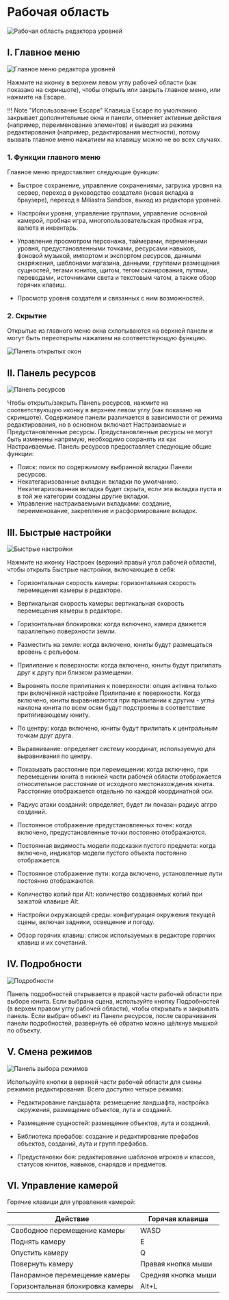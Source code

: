 # Рабочая область

![Рабочая область редактора уровней](../img/interface/main-interface/main-interface.png)

## I. Главное меню

![Главное меню редактора уровней](../img/interface/main-interface/system-menu.png)

Нажмите на иконку в верхнем левом углу рабочей области (как показано на скриншоте), чтобы открыть или закрыть главное меню, или нажмите на Escape.

!!! Note "Использование Escape"
    Клавиша Escape по умолчанию закрывает дополнительные окна и панели, отменяет активные действия (например, переименование элементов) и выводит из режима редактирования (например, редактирования местности), потому вызвать главное меню нажатием на клавишу можно не во всех случаях.

### 1. Функции главного меню

Главное меню предоставляет следующие функции:

  * Быстрое сохранение, управление сохранениями, загрузка уровня на сервер, переход в руководство создателя (новая вкладка в браузере), переход в Miliastra Sandbox, выход из редактора уровней.

  * Настройки уровня, управление группами, управление основной камерой, пробная игра, многопользовательская пробная игра, валюта и инвентарь.

  * Управление просмотром персонажа, таймерами, переменными уровня, предустановленными точками, ресурсами навыков, фоновой музыкой, импортом и экспортом ресурсов, данными снаряжения, шаблонами магазина, данными, группами размещения сущностей, тегами юнитов, щитом, тегом сканирования, путями, переводами, источниками света и текстовым чатом, а также обзор горячих клавиш.

  * Просмотр уровня создателя и связанных с ним возможностей.

### 2. Скрытие

Открытые из главного меню окна схлопываются на верхней панели и могут быть переоткрыты нажатием на соответствующую функцию.

![Панель открытых окон](../img/interface/main-interface/top-bar.png)

## II. Панель ресурсов

![Панель ресурсов](../img/interface/main-interface/assets-bar.png)

Чтобы открыть/закрыть Панель ресурсов, нажмите на соответствующую иконку в верхнем левом углу (как показано на скриншоте). Содержимое панели различается в зависимости от режима редактирования, но в основном включает Настраиваемые и Предустановленные ресурсы. Предустановленные ресурсы не могут быть изменены напрямую, необходимо сохранять их как Настраиваемые. Панель ресурсов предоставляет следующие общие функции:

  * Поиск: поиск по содержимому выбранной вкладки Панели ресурсов.
  * Некатегаризованные вкладки: вкладки по умолчанию. Некатегаризованная вкладка будет скрыта, если эта вкладка пуста и в той же категории созданы другие вкладки.
  * Управление настраиваемыми вкладками: создание, переименование, закрепление и расформирование вкладок.

## III. Быстрые настройки

![Быстрые настройки](../img/interface/main-interface/quick-settings-bar.png)

Нажмите на иконку Настроек (верхний правый угол рабочей области), чтобы открыть Быстрые настройки, включающие в себя:

  * Горизонтальная скорость камеры: горизонтальная скорость перемещения камеры в редакторе.

  * Вертикальная скорость камеры: вертикальная скорость перемещения камеры в редакторе.

  * Горизонтальная блокировка: когда включено, камера движется параллельно поверхности земли.

  * Разместить на земле: когда включено, юниты будут размещаться вровень с рельефом.

  * Прилипание к поверхности: когда включено, юниты будут прилипать друг к другу при близком размещении.

  * Выровнять после прилипания к поверхности: опция активна только при включённой настройке Прилипание к поверхности. Когда включено, юниты выравниваются при прилипании к другим - углы наклона юнита по всем осям будут подстроены в соответствие притягивающему юниту.

  * По центру: когда включено, юниты будут прилипать к центральным точкам друг друга.

  * Выравнивание: определяет систему координат, используемую для выравнивания по центру.

  * Показывать расстояние при перемещении: когда включено, при перемещении юнита в нижней части рабочей области отображается относительное расстояние от исходного местонахождения юнита. Расстояние отображается отдельно по каждой координатной оси.

  * Радиус атаки созданий: определяет, будет ли показан радиус аггро созданий.

  * Постоянное отображение предустановленных точек: когда включено, предустановленные точки постоянно отображаются.

  * Постоянная видимость модели подсказки пустого предмета: когда включено, индикатор модели пустого объекта постоянно отображается.

  * Постоянное отображение пути: когда включено, установленные пути постоянно отображаются.

  * Количество копий при Alt: количество создаваемых копий при зажатой клавише Alt.

  * Настройки окружающей среды: конфигурация окружения текущей сцены, включая задники, освещение и погоду.

  * Обзор горячих клавиш: список используемых в редакторе горячих клавиш и их сочетаний.

## IV. Подробности

![Подробности](../img/interface/main-interface/details-bar.png)

Панель подробностей открывается в правой части рабочей области при выборе юнита. Если выбрана сцена, используйте кнопку Подробностей (в верхем правом углу рабочей области), чтобы открывать и закрывать панель. Если выбран объект из Панели ресурсов, после сворачивания панели подробностей, развернуть её обратно можно щёлкнув мышкой по объекту.

## V. Смена режимов

![Панель выбора режимов](../img/interface/main-interface/mode-switching-bar.png)

Используйте кнопки в верхней части рабочей области для смены режимов редактирования. Всего доступно четыре режима:

  * Редактирование ландшафта: резмещение ландшафта, настройка окружения, размещение объектов, лута и созданий.

  * Размещение сущностей: размещение объектов, лута и созданий.

  * Библиотека префабов: создание и редактирование префабов объектов, созданий, лута и групп префабов.

  * Предустановки боя: редактирование шаблонов игроков и классов, статусов юнитов, навыков, снарядов и предметов.

## VI. Управление камерой

Горячие клавиши для управления камерой:

| Действие                         | Горячая клавиша     |
|----------------------------------|---------------------|
| Свободное перемещение камеры     | WASD                |
| Поднять камеру                   | E                   |
| Опустить камеру                  | Q                   |
| Повернуть камеру                 | Правая кнопка мыши  |
| Панорамное перемещение камеры    | Средняя кнопка мыши |
| Горизонтальная блокировка камеры | Alt+L               |
